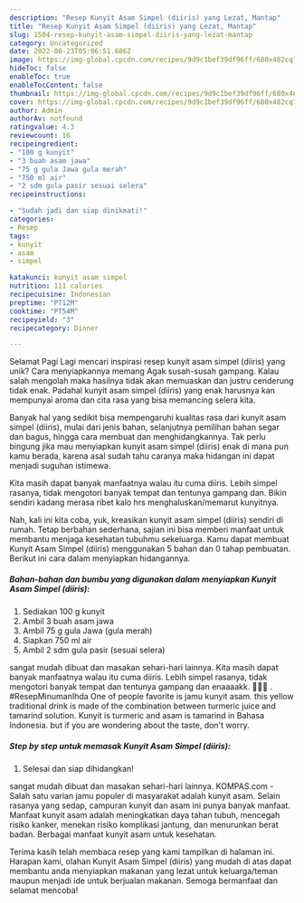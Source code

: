 ```yaml
---
description: "Resep Kunyit Asam Simpel (diiris) yang Lezat, Mantap"
title: "Resep Kunyit Asam Simpel (diiris) yang Lezat, Mantap"
slug: 1504-resep-kunyit-asam-simpel-diiris-yang-lezat-mantap
category: Uncategorized
date: 2022-08-23T05:06:51.686Z
image: https://img-global.cpcdn.com/recipes/9d9c1bef39df96ff/680x482cq70/kunyit-asam-simpel-diiris-foto-resep-utama.jpg
hideToc: false
enableToc: true
enableTocContent: false
thumbnail: https://img-global.cpcdn.com/recipes/9d9c1bef39df96ff/680x482cq70/kunyit-asam-simpel-diiris-foto-resep-utama.jpg
cover: https://img-global.cpcdn.com/recipes/9d9c1bef39df96ff/680x482cq70/kunyit-asam-simpel-diiris-foto-resep-utama.jpg
author: Admin
authorAv: notfound
ratingvalue: 4.3
reviewcount: 16
recipeingredient:
- "100 g kunyit"
- "3 buah asam jawa"
- "75 g gula Jawa gula merah"
- "750 ml air"
- "2 sdm gula pasir sesuai selera"
recipeinstructions:

- "Sudah jadi dan siap dinikmati!"
categories:
- Resep
tags:
- kunyit
- asam
- simpel

katakunci: kunyit asam simpel 
nutrition: 111 calories
recipecuisine: Indonesian
preptime: "PT12M"
cooktime: "PT54M"
recipeyield: "3"
recipecategory: Dinner

---
```



Selamat Pagi Lagi mencari inspirasi resep kunyit asam simpel (diiris) yang unik? Cara menyiapkannya memang Agak susah-susah gampang. Kalau salah mengolah maka hasilnya tidak akan memuaskan dan justru cenderung tidak enak. Padahal kunyit asam simpel (diiris) yang enak harusnya kan mempunyai aroma dan cita rasa yang bisa memancing selera kita.


Banyak hal yang sedikit bisa mempengaruhi kualitas rasa dari kunyit asam simpel (diiris), mulai dari jenis bahan, selanjutnya pemilihan bahan segar dan bagus, hingga cara membuat dan menghidangkannya. Tak perlu bingung jika mau menyiapkan kunyit asam simpel (diiris) enak di mana pun kamu berada, karena asal sudah tahu caranya maka hidangan ini dapat menjadi suguhan istimewa.

Kita masih dapat banyak manfaatnya walau itu cuma diiris. Lebih simpel rasanya, tidak mengotori banyak tempat dan tentunya gampang dan. Bikin sendiri kadang merasa ribet kalo hrs menghaluskan/memarut kunyitnya.


Nah, kali ini kita coba, yuk, kreasikan kunyit asam simpel (diiris) sendiri di rumah. Tetap berbahan sederhana, sajian ini bisa memberi manfaat untuk membantu menjaga kesehatan tubuhmu sekeluarga. Kamu dapat membuat Kunyit Asam Simpel (diiris) menggunakan 5 bahan dan 0 tahap pembuatan. Berikut ini cara dalam menyiapkan hidangannya.

<!--inarticleads1-->

##### Bahan-bahan dan bumbu yang digunakan dalam menyiapkan Kunyit Asam Simpel (diiris):

1. Sediakan 100 g kunyit
1. Ambil 3 buah asam jawa
1. Ambil 75 g gula Jawa (gula merah)
1. Siapkan 750 ml air
1. Ambil 2 sdm gula pasir (sesuai selera)


sangat mudah dibuat dan masakan sehari-hari lainnya. Kita masih dapat banyak manfaatnya walau itu cuma diiris. Lebih simpel rasanya, tidak mengotori banyak tempat dan tentunya gampang dan enaaaakk. 🤤🤤🤤 ️. #ResepMinumanIhda One of people favorite is jamu kunyit asam. this yellow traditional drink is made of the combination between turmeric juice and tamarind solution. Kunyit is turmeric and asam is tamarind in Bahasa Indonesia. but if you are wondering about the taste, don&#39;t worry. 

<!--inarticleads2-->

##### Step by step untuk memasak Kunyit Asam Simpel (diiris):


1. Selesai dan siap dihidangkan!

sangat mudah dibuat dan masakan sehari-hari lainnya. KOMPAS.com - Salah satu varian jamu populer di masyarakat adalah kunyit asam. Selain rasanya yang sedap, campuran kunyit dan asam ini punya banyak manfaat. Manfaat kunyit asam adalah meningkatkan daya tahan tubuh, mencegah risiko kanker, menekan risiko komplikasi jantung, dan menurunkan berat badan. Berbagai manfaat kunyit asam untuk kesehatan. 

Terima kasih telah membaca resep yang kami tampilkan di halaman ini. Harapan kami, olahan Kunyit Asam Simpel (diiris) yang mudah di atas dapat membantu anda menyiapkan makanan yang lezat untuk keluarga/teman maupun menjadi ide untuk berjualan makanan. Semoga bermanfaat dan selamat mencoba!

